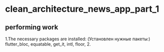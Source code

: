 # clean_architecture_news_app_part_1

## performing work
1.The necessary packages are installed: (Установлен нужные пакеты:) 
flutter_bloc, equatable,
get_it,
intl,
floor,
2.


